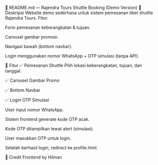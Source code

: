 📖 README.md — Rajendra Tours Shuttle Booking (Demo Version)
📌 Deskripsi
Website demo sederhana untuk sistem pemesanan tiket shuttle Rajendra Tours.
Fitur:

Form pemesanan keberangkatan & tujuan.

Carousel gambar promosi.

Navigasi bawah (bottom navbar).

Login menggunakan nomor WhatsApp + OTP simulasi (tanpa API).

📝 Fitur
✅ Pemesanan Shuttle
Pilih lokasi keberangkatan, tujuan, dan tanggal.

✅ Carousel Gambar Promo

✅ Bottom Navbar

✅ Login OTP Simulasi

User input nomor WhatsApp.

Sistem frontend generate kode OTP acak.

Kode OTP ditampilkan lewat alert (simulasi).

User masukkan OTP untuk login.

Setelah berhasil login, redirect ke profile.html.

🎨 Credit
Frontend by Hilman
